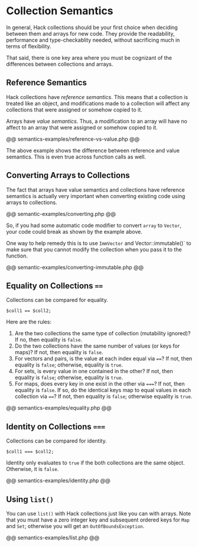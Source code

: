 # Collection Semantics

In general, Hack collections should be your first choice when deciding between them and arrays for new code. They provide the readability, performance and type-checkablity needed, without sacrificing much in terms of flexibility.

That said, there is one key area where you must be cognizant of the differences between collections and arrays.

## Reference Semantics

Hack collections have *reference semantics*. This means that a collection is treated like an object, and modifications made to a collection will affect any collections that were assigned or somehow copied to it. 

Arrays have *value semantics*. Thus, a modification to an array will have no affect to an array that were assigned or somehow copied to it.

@@ semantics-examples/reference-vs-value.php @@

The above example shows the difference between reference and value semantics. This is even true across function calls as well.

## Converting Arrays to Collections

The fact that arrays have value semantics and collections have reference semantics is actually very important when converting existing code using arrays to collections.

@@ semantic-examples/converting.php @@

So, if you had some automatic code modifier to convert `array` to `Vector`, your code could break as shown by the example above.

One way to help remedy this is to use `ImmVector` and Vector::immutable()` to make sure that you cannot modify the collection when you pass it to the function.

@@ semantic-examples/converting-immutable.php @@

## Equality on Collections `==`

Collections can be compared for equality.

```
$coll1 == $coll2;
```

Here are the rules:

1. Are the two collections the same type of collection (mutability ignored)? If no, then equality is `false`.
2. Do the two collections have the same number of values (or keys for maps)? If not, then equality is `false`.
3. For vectors and pairs, is the value at each index equal via `==`? If not, then equality is `false`; otherwise, equality is `true`.
4. For sets, is every value in one contained in the other? If not, then equality is `false`; otherwise, equality is `true`.
5. For maps, does every key in one exist in the other via `===`? If not, then equality is `false`. If so, do the identical keys map to equal values in each collection via `==`? If not, then equality is `false`; otherwise equality is `true`.

@@ semantics-examples/equality.php @@

## Identity on Collections `===`

Collections can be compared for identity.

```
$coll1 === $coll2;
```

Identity only evaluates to `true` if the both collections are the same object. Otherwise, it is `false`.

@@ semantics-examples/identity.php @@

## Using `list()`

You can use `list()` with Hack collections just like you can with arrays. Note that you must have a zero integer key and subsequent ordered keys for `Map` and `Set`; otherwise you will get an `OutOfBoundsException`.

@@ semantics-examples/list.php @@

